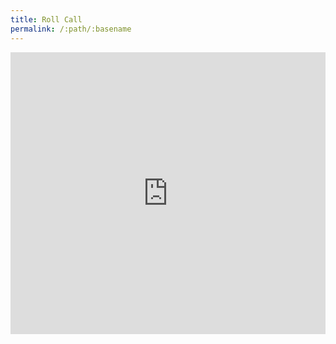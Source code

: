 ```yaml
---
title: Roll Call
permalink: /:path/:basename
---
```


<div style="position: relative; padding-bottom: 89.55223880597015%; height: 0;"><iframe src="https://www.loom.com/embed/7e3851fc55b145b28588b257b1fdf6c1" frameborder="0" webkitallowfullscreen mozallowfullscreen allowfullscreen style="position: absolute; top: 0; left: 0; width: 100%; height: 100%;"></iframe></div>
